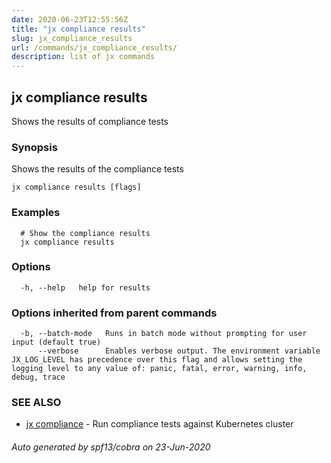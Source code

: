 ```yaml
---
date: 2020-06-23T12:55:56Z
title: "jx compliance results"
slug: jx_compliance_results
url: /commands/jx_compliance_results/
description: list of jx commands
---
```

## jx compliance results

Shows the results of compliance tests

### Synopsis

Shows the results of the compliance tests

```
jx compliance results [flags]
```

### Examples

```
  # Show the compliance results
  jx compliance results
```

### Options

```
  -h, --help   help for results
```

### Options inherited from parent commands

```
  -b, --batch-mode   Runs in batch mode without prompting for user input (default true)
      --verbose      Enables verbose output. The environment variable JX_LOG_LEVEL has precedence over this flag and allows setting the logging level to any value of: panic, fatal, error, warning, info, debug, trace
```

### SEE ALSO

* [jx compliance](/commands/jx_compliance/)	 - Run compliance tests against Kubernetes cluster

###### Auto generated by spf13/cobra on 23-Jun-2020
